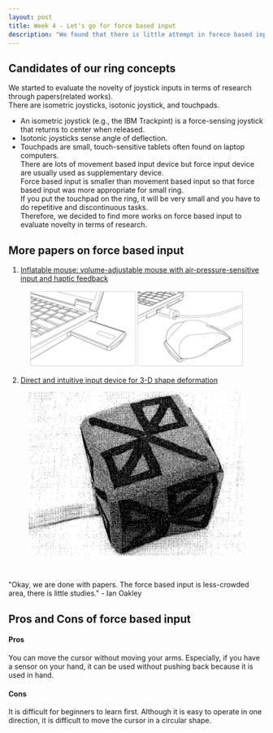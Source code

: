 ```yaml
---
layout: post
title: Week 4 - Let's go for force based input
description: "We found that there is little attempt in forece based input area"
---
```


## Candidates of our ring concepts
We started to evaluate the novelty of joystick inputs in terms of research through papers(related works).<br>
There are isometric joysticks, isotonic joystick, and touchpads.<br>
- An isometric joystick (e.g., the IBM Trackpint) is a force-sensing joystick that returns to center when released.<br>
- Isotonic joysticks sense angle of deflection.<br>
- Touchpads are small, touch-sensitive tablets often found on laptop computers.<br>
There are lots of movement based input device but force input device are usually used as supplementary device.<br>
Force based input is smaller than movement based input so that force based input was more appropriate for small ring.<br>
If you put the touchpad on the ring, it will be very small and you have to do repetitive and discontinuous tasks.<br>
Therefore, we decided to find more works on force based input to evaluate novelty in terms of research.<br>

## More papers on force based input
1. [Inflatable mouse: volume-adjustable mouse with air-pressure-sensitive input and haptic feedback](https://dl.acm.org/citation.cfm?id=1357090) <br>
<figure>
    <img src="/img/Inflatable_mouse.PNG">
</figure>

2. [Direct and intuitive input device for 3-D shape deformation](https://dl.acm.org/citation.cfm?id=191823) <br>
<figure>
    <img src="/img/3D_shape_deformation.PNG">
</figure> <br>

"Okay, we are done with papers. The force based input is less-crowded area, there is little studies." - Ian Oakley <br>

## Pros and Cons of force based input 
#### Pros
You can move the cursor without moving your arms. Especially, if you have a sensor on your hand, it can be used without pushing back because it is used in hand.<br></cite>

#### Cons
It is difficult for beginners to learn first. Although it is easy to operate in one direction, it is difficult to move the cursor in a circular shape.<br>
